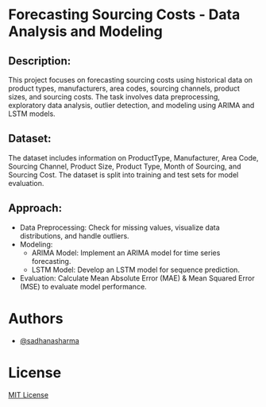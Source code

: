 # Forecasting Sourcing Costs - Data Analysis and Modeling

## Description:
This project focuses on forecasting sourcing costs using historical data on product types, manufacturers, area codes, sourcing channels, product sizes, and sourcing costs. The task involves data preprocessing, exploratory data analysis, outlier detection, and modeling using ARIMA and LSTM models.

## Dataset:
The dataset includes information on ProductType, Manufacturer, Area Code, Sourcing Channel, Product Size, Product Type, Month of Sourcing, and Sourcing Cost. The dataset is split into training and test sets for model evaluation.

## Approach:
* Data Preprocessing: Check for missing values, visualize data distributions, and handle outliers.
* Modeling:
  * ARIMA Model: Implement an ARIMA model for time series forecasting.
  * LSTM Model: Develop an LSTM model for sequence prediction.
* Evaluation: Calculate Mean Absolute Error (MAE) & Mean Squared Error (MSE) to evaluate model performance.

# Authors
* [@sadhanasharma](https://www.linkedin.com/in/sadhana-sharma-/)

# License
[MIT License]()
